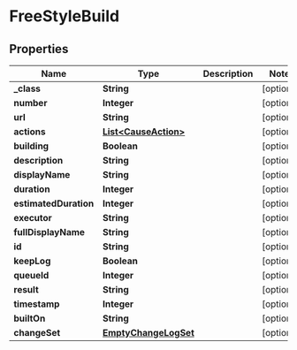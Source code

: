 

# FreeStyleBuild

## Properties

Name | Type | Description | Notes
------------ | ------------- | ------------- | -------------
**_class** | **String** |  |  [optional]
**number** | **Integer** |  |  [optional]
**url** | **String** |  |  [optional]
**actions** | [**List&lt;CauseAction&gt;**](CauseAction.md) |  |  [optional]
**building** | **Boolean** |  |  [optional]
**description** | **String** |  |  [optional]
**displayName** | **String** |  |  [optional]
**duration** | **Integer** |  |  [optional]
**estimatedDuration** | **Integer** |  |  [optional]
**executor** | **String** |  |  [optional]
**fullDisplayName** | **String** |  |  [optional]
**id** | **String** |  |  [optional]
**keepLog** | **Boolean** |  |  [optional]
**queueId** | **Integer** |  |  [optional]
**result** | **String** |  |  [optional]
**timestamp** | **Integer** |  |  [optional]
**builtOn** | **String** |  |  [optional]
**changeSet** | [**EmptyChangeLogSet**](EmptyChangeLogSet.md) |  |  [optional]




